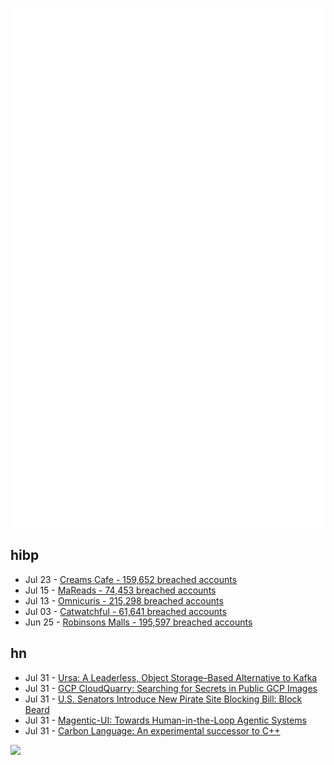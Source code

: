 ![Metrics](https://raw.githubusercontent.com/phixion/phixion/master/metrics.svg)

## hibp

<!--
for https://github.com/phixion/phixion/blob/main/.github/workflows/feeds.yml
-->
<!--START_SECTION:haveibeenpwnd-->
- Jul 23 - [Creams Cafe - 159,652 breached accounts](https://haveibeenpwned.com/Breach/CreamsCafe)
- Jul 15 - [MaReads - 74,453 breached accounts](https://haveibeenpwned.com/Breach/MaReads)
- Jul 13 - [Omnicuris - 215,298 breached accounts](https://haveibeenpwned.com/Breach/Omnicuris)
- Jul 03 - [Catwatchful - 61,641 breached accounts](https://haveibeenpwned.com/Breach/Catwatchful)
- Jun 25 - [Robinsons Malls - 195,597 breached accounts](https://haveibeenpwned.com/Breach/RobinsonsMalls)
<!--END_SECTION:haveibeenpwnd-->

## hn

<!--
for https://github.com/phixion/phixion/blob/main/.github/workflows/feeds.yml
-->
<!--START_SECTION:hn-->
- Jul 31 - [Ursa: A Leaderless, Object Storage–Based Alternative to Kafka](https://streamnative.io/products/ursa)
- Jul 31 - [GCP CloudQuarry: Searching for Secrets in Public GCP Images](https://trufflesecurity.com/blog/guest-post-gcp-cloudquarry-searching-for-secrets-in-public-gcp-images)
- Jul 31 - [U.S. Senators Introduce New Pirate Site Blocking Bill: Block Beard](https://torrentfreak.com/u-s-senators-introduce-new-pirate-site-blocking-bill-block-beard/)
- Jul 31 - [Magentic-UI: Towards Human-in-the-Loop Agentic Systems](https://arxiv.org/abs/2507.22358)
- Jul 31 - [Carbon Language: An experimental successor to C++](https://docs.carbon-lang.dev/)
<!--END_SECTION:hn-->

<!--
for https://yhype.me
-->
![](https://hit.yhype.me/github/profile?user_id=13013670)
